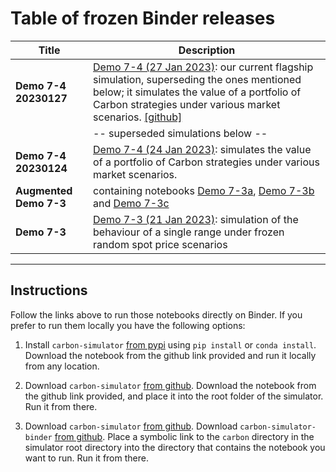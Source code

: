 # Table of frozen Binder releases

Title                          | Description
|------------------------------|-----------|
**Demo 7-4 20230127**                   |[Demo 7-4 (27 Jan 2023)](https://mybinder.org/v2/gh/bancorprotocol/carbon-simulator-binder/frozen_20230127?labpath=Frozen%2FDemo7-4%2FDemo7-4.ipynb): our current flagship simulation, superseding the ones mentioned below; it simulates the value of a portfolio of Carbon strategies under various market scenarios. [[github]](https://github.com/bancorprotocol/carbon-simulator-binder/blob/frozen_20230127/Frozen/Demo7-4/Demo7-4.ipynb)
| | -- superseded simulations below -- |
**Demo 7-4 20230124**                   |[Demo 7-4 (24 Jan 2023)](https://mybinder.org/v2/gh/bancorprotocol/carbon-simulator-binder/frozen_20230124?labpath=Frozen%2FDemo7-4%2FDemo7-4.ipynb): simulates the value of a portfolio of Carbon strategies under various market scenarios.
**Augmented Demo 7-3**         | containing notebooks [Demo 7-3a](https://mybinder.org/v2/gh/bancorprotocol/carbon-simulator-binder/frozen_20230122?labpath=Frozen%2FDemo7-3%2FDemo7-3a.ipynb), [Demo 7-3b](https://mybinder.org/v2/gh/bancorprotocol/carbon-simulator-binder/frozen_20230122?labpath=Frozen%2FDemo7-3%2FDemo7-3b.ipynb) and [Demo 7-3c](https://mybinder.org/v2/gh/bancorprotocol/carbon-simulator-binder/frozen_20230122?labpath=Frozen%2FDemo7-3%2FDemo7-3c.ipynb) 
**Demo 7-3**                   |[Demo 7-3 (21 Jan 2023)](https://mybinder.org/v2/gh/bancorprotocol/carbon-simulator-binder/frozen_20230121?labpath=Frozen%2F20230121%2FDemo7-3.ipynb): simulation of the behaviour of a single range under frozen random spot price scenarios 

---

## Instructions

Follow the links above to run those notebooks directly on Binder. If you prefer to run them locally you have the following options:

1. Install `carbon-simulator` [from pypi](https://pypi.org/project/carbon-simulator/) using `pip install` or `conda install`. Download the notebook from the github link provided and run it locally from any location.

1. Download `carbon-simulator` [from github](https://github.com/bancorprotocol/carbon-simulator). Download the notebook from the github link provided, and place it into the root folder of the simulator. Run it from there.

1. Download `carbon-simulator` [from github](https://github.com/bancorprotocol/carbon-simulator). Download `carbon-simulator-binder` [from github](https://github.com/bancorprotocol/carbon-simulator-binder). Place a symbolic link to the `carbon` directory in the simulator root directory into the directory that contains the notebook you want to run. Run it from there.



